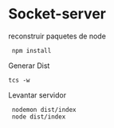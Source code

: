 # Socket-server
 
 reconstruir paquetes de node
```
 npm install
```


Generar Dist
```
tcs -w
```

Levantar servidor
```
 nodemon dist/index
 node dist/index
```
